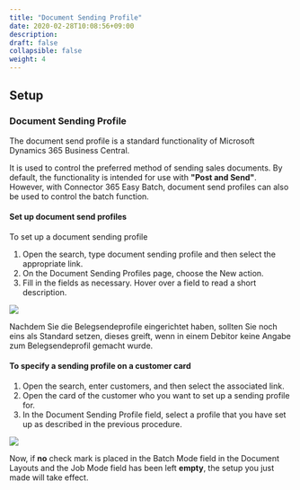 ```yaml
---
title: "Document Sending Profile"
date: 2020-02-28T10:08:56+09:00
description: 
draft: false
collapsible: false
weight: 4
---
```

## Setup

### Document Sending Profile

The document send profile is a standard functionality of Microsoft Dynamics 365 Business Central.

It is used to control the preferred method of sending sales documents. By default, the functionality is intended for use with **"Post and Send"**. However, with Connector 365 Easy Batch, document send profiles can also be used to control the batch function.

#### Set up document send profiles

To set up a document sending profile

1. Open the search, type document sending profile and then select the appropriate link.
2. On the Document Sending Profiles page, choose the New action.
3. Fill in the fields as necessary. Hover over a field to read a short description.

![](images/apps/easydocumentsendingen.PNG)

Nachdem Sie die Belegsendeprofile eingerichtet haben, sollten Sie noch eins als Standard setzen, dieses greift, wenn in einem Debitor keine Angabe zum Belegsendeprofil gemacht wurde.

#### To specify a sending profile on a customer card

1. Open the search, enter customers, and then select the associated link.
2. Open the card of the customer who you want to set up a sending profile for.
3. In the Document Sending Profile field, select a profile that you have set up as described in the previous procedure.

![](images/apps/easydocumentcustomeren.PNG)

Now, if **no** check mark is placed in the Batch Mode field in the Document Layouts and the Job Mode field has been left **empty**, the setup you just made will take effect.





